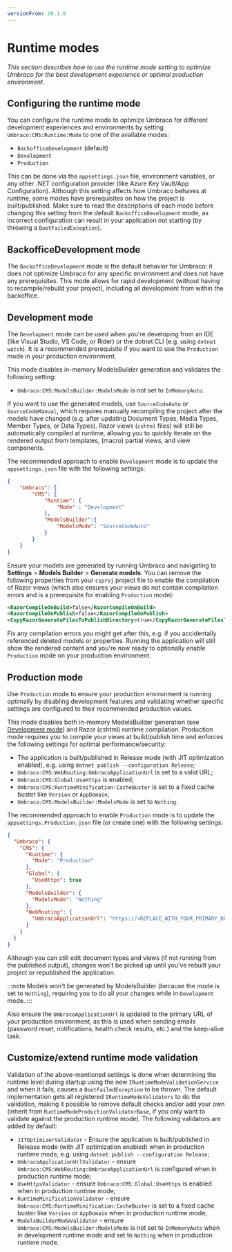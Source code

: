 ```yaml
---
versionFrom: 10.1.0
---
```


# Runtime modes

_This section describes how to use the runtime mode setting to optimize Umbraco for the best development experience or optimal production environment._

## Configuring the runtime mode

You can configure the runtime mode to optimize Umbraco for different development experiences and environments by setting `Umbraco:CMS:Runtime:Mode` to one of the available modes:

- `BackofficeDevelopment` (default)
- `Development`
- `Production`

This can be done via the `appsettings.json` file, environment variables, or any other .NET configuration provider (like Azure Key Vault/App Configuration). Although this setting affects how Umbraco behaves at runtime, some modes have prerequisites on how the project is built/published. Make sure to read the descriptions of each mode before changing this setting from the default `BackofficeDevelopment` mode, as incorrect configuration can result in your application not starting (by throwing a `BootFailedException`).

## BackofficeDevelopment mode

The `BackofficeDevelopment` mode is the default behavior for Umbraco: it does not optimize Umbraco for any specific environment and does not have any prerequisites. This mode allows for rapid development (without having to recompile/rebuild your project), including all development from within the backoffice.

## Development mode

The `Development` mode can be used when you're developing from an IDE (like Visual Studio, VS Code, or Rider) or the dotnet CLI (e.g. using `dotnet watch`). It is a recommended prerequisite if you want to use the `Production` mode in your production environment.

This mode disables in-memory ModelsBuilder generation and validates the following setting:
- `Umbraco:CMS:ModelsBuilder:ModelsMode` is not set to `InMemoryAuto`.

If you want to use the generated models, use `SourceCodeAuto` or `SourceCodeManual`, which requires manually recompiling the project after the models have changed (e.g. after updating Document Types, Media Types, Member Types, or Data Types). Razor views (`cshtml` files) will still be automatically compiled at runtime, allowing you to quickly iterate on the rendered output from templates, (macro) partial views, and view components.

The recommended approach to enable `Development` mode is to update the `appsettings.json` file with the following settings:

```json
{
    "Umbraco": {
        "CMS": {
            "Runtime": {
                "Mode" : "Development"
            },
            "ModelsBuilder":{
                "ModelsMode": "SourceCodeAuto"
            }
        }
    }
}
```

Ensure your models are generated by running Umbraco and navigating to **Settings** > **Models Builder** > **Generate models**. You can remove the following properties from your `csproj` project file to enable the compilation of Razor views (which also ensures your views do not contain compilation errors and is a prerequisite for enabling `Production` mode):

```xml
<RazorCompileOnBuild>false</RazorCompileOnBuild>
<RazorCompileOnPublish>false</RazorCompileOnPublish>
<CopyRazorGenerateFilesToPublishDirectory>true</CopyRazorGenerateFilesToPublishDirectory>
```

Fix any compilation errors you might get after this, e.g. if you accidentally referenced deleted models or properties. Running the application will still show the rendered content and you're now ready to optionally enable `Production` mode on your production environment.

## Production mode

Use `Production` mode to ensure your production environment is running optimally by disabling development features and validating whether specific settings are configured to their recommended production values.

This mode disables both in-memory ModelsBuilder generation (see [Development mode](#development-mode)) and Razor (cshtml) runtime compilation. Production mode requires you to compile your views at build/publish time and enforces the following settings for optimal performance/security:
- The application is built/published in Release mode (with JIT optimization enabled), e.g. using `dotnet publish --configuration Release`;
- `Umbraco:CMS:WebRouting:UmbracoApplicationUrl` is set to a valid URL;
- `Umbraco:CMS:Global:UseHttps` is enabled;
- `Umbraco:CMS:RuntimeMinification:CacheBuster` is set to a fixed cache buster like `Version` or `AppDomain`;
- `Umbraco:CMS:ModelsBuilder:ModelsMode` is set to `Nothing`.

The recommended approach to enable `Production` mode is to update the `appsettings.Production.json` file (or create one) with the following settings:

```json
{
  "Umbraco": {
    "CMS": {
      "Runtime": {
        "Mode": "Production"
      },
      "Global": {
        "UseHttps": true
      },
      "ModelsBuilder": {
        "ModelsMode": "Nothing"
      },
      "WebRouting": {
        "UmbracoApplicationUrl": "https://<REPLACE_WITH_YOUR_PRIMARY_DOMAIN>/"
      }
    }
  }
}
```


Although you can still edit document types and views (if not running from the published output), changes won't be picked up until you've rebuilt your project or republished the application. 

:::note
Models won't be generated by ModelsBuilder (because the mode is set to `Nothing`), requiring you to do all your changes while in `Development` mode.
:::

Also ensure the `UmbracoApplicationUrl` is updated to the primary URL of your production environment, as this is used when sending emails (password reset, notifications, health check results, etc.) and the keep-alive task.

## Customize/extend runtime mode validation

Validation of the above-mentioned settings is done when determining the runtime level during startup using the new `IRuntimeModeValidationService` and when it fails, causes a `BootFailedException` to be thrown. The default implementation gets all registered `IRuntimeModeValidators` to do the validation, making it possible to remove default checks and/or add your own (inherit from `RuntimeModeProductionValidatorBase`, if you only want to validate against the production runtime mode). The following validators are added by default:
- `JITOptimizerValidator` - Ensure the application is built/published in Release mode (with JIT optimization enabled) when in production runtime mode, e.g. using `dotnet publish --configuration Release`;
- `UmbracoApplicationUrlValidator` - ensure `Umbraco:CMS:WebRouting:UmbracoApplicationUrl` is configured when in production runtime mode;
- `UseHttpsValidator` - ensure `Umbraco:CMS:Global:UseHttps` is enabled when in production runtime mode;
- `RuntimeMinificationValidator` - ensure `Umbraco:CMS:RuntimeMinification:CacheBuster` is set to a fixed cache buster like `Version` or `AppDomain` when in production runtime mode;
- `ModelsBuilderModeValidator` - ensure `Umbraco:CMS:ModelsBuilder:ModelsMode` is not set to `InMemoryAuto` when in development runtime mode and set to `Nothing` when in production runtime mode.